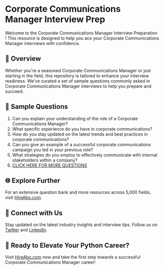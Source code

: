 # Corporate Communications Manager Interview Prep

Welcome to the Corporate Communications Manager Interview Preparation ! This resource is designed to help you ace your Corporate Communications Manager interviews with confidence.

## 🚀 Overview

Whether you're a seasoned Corporate Communications Manager or just starting in the field, this repository is tailored to enhance your interview readiness. We've curated a set of sample questions commonly asked in Corporate Communications Manager interviews to help you prepare and succeed.

## 📝 Sample Questions

1. Can you explain your understanding of the role of a Corporate Communications Manager?
2. What specific experience do you have in corporate communications?
3. How do you stay updated on the latest trends and best practices in corporate communications?
4. Can you give an example of a successful corporate communications campaign you led in your previous role?
5. What strategies do you employ to effectively communicate with internal stakeholders within a company?
6. [CLICK HERE FOR MORE QUESTIONS](https://hireabo.com/job/8_1_4/Corporate%20Communications%20Manager)

## 🌐 Explore Further

For an extensive question bank and more resources across 5,000 fields, visit [HireAbo.com](https://www.hireabo.com).

## 📱 Connect with Us

Stay updated on the latest industry insights and interview tips. Follow us on [Twitter](https://twitter.com/hireabo) and [LinkedIn](https://www.linkedin.com/in/hire-abo-3609972a8/).

## 🚀 Ready to Elevate Your Python Career?

Visit [HireAbo.com](https://www.hireabo.com) now and take the first step towards a successful Corporate Communications Manager career!